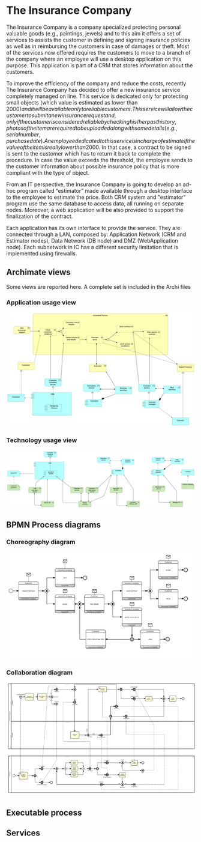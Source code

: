 # The Insurance Company

The Insurance Company is a company specialized protecting personal valuable goods (e.g., paintings, jewels) and to this aim it offers a set of services to assists the customer in defining and signing insurance policies as well as in reimbursing the customers in case of damages or theft. Most of the services now offered requires the customers to move to a branch of the company where an employee will use a desktop application on this purpose. This application is part of a CRM that stores information about the customers.

To improve the efficiency of the company and reduce the costs, recently The Insurance Company has decided to offer a new insurance service completely managed on line. This service is dedicated only for protecting small objects (which value is estimated as lower than 2000$) and it will be available only to reliable customers. This service will allow the customer to submit a new insurance request and, only if the customer is considered reliable by checking his/her past history, photos of the item are required to be uploaded along with some details (e.g., serial number, purchase date). An employee dedicated to this service is in charge of estimate if the value of the item is really lower than 2000$. In that case, a contract to be signed is sent to the customer which has to return it back to complete the procedure. In case the value exceeds the threshold, the employee sends to the customer information about possible insurance policy that is more compliant with the type of object. 

From an IT perspective, the Insurance Company is going to develop an ad-hoc program called “estimator” made available through a desktop interface to the employee to estimate the price. Both CRM system and "estimator" program use the same database to access data, all running on separate nodes. Moreover, a web application will be also provided to support the finalization of the contract.

Each application has its own interface to provide the service. They are  connected through a LAN, composed by: Application Network (CRM and Estimator nodes), Data Network (DB node) and DMZ (WebApplication node). Each subnetwork in IC has a different security limitation that is implemented using firewalls.


<!-- ## BPMN description

The new process starts when a customer compile an insurance request and send it to IC. 
When new insurance request arrives, customers credentials and past history are checked by an employee. If a customer is not reliable, employee send a message to show him that is not allowed to get that kind of insurance and process ends.
If the customer is considered reliable, he can upload a photo, serial number and purchase date of the item and send all the details in a form.
At this point an employee estimates the item’s price through the estimator system and, if priice < 2000$, sends a contract to the customer that can choose to accept or reject.
Employee waits for the signed copy or rejected message from the customer (that causes the end of the process).
If the estimated price is >2000$ the system sends a message to the customer explaining the service’s conditions. The customer can now verify conditions and decide to end the process or try to upload another item. -->

## Archimate views

Some views are reported here. A complete set is included in the Archi files

### Application usage view
![ApplicationUsage](InsuranceCompany-ApplicationUsage.png)

### Technology usage view
![ApplicationUsage](InsuranceCompany-TechnologyUsage.png)

## BPMN Process diagrams

### Choreography diagram
![Choreography](InsuranceCompany-Choreography.png)

### Collaboration diagram
![Collaboration](InsuranceCompany-Collaboration.png)

## Executable process


## Services